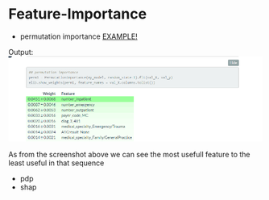 
# Feature-Importance

- permutation importance
[EXAMPLE! ](https://sirwilliam254.github.io/Feature-Importance/feat.html)

Output:
![image](https://github.com/SirWilliam254/Feature-Importance/blob/main/permutationimporatance.png)

As from the screenshot above we can see the most usefull feature to the least useful in that sequence
- pdp
- shap
